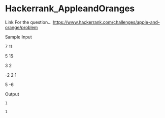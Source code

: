 # Hackerrank_AppleandOranges

Link For the question...
   https://www.hackerrank.com/challenges/apple-and-orange/problem
   
   Sample Input
   
   7 11
   
   5 15
   
   3 2
  
  -2 2 1
  
   5 -6

  Output
  
    1
  
    1
